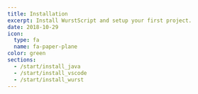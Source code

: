 ```yaml
---
title: Installation
excerpt: Install WurstScript and setup your first project.
date: 2018-10-29
icon:
  type: fa
  name: fa-paper-plane
color: green
sections:
  - /start/install_java
  - /start/install_vscode
  - /start/install_wurst
---
```

